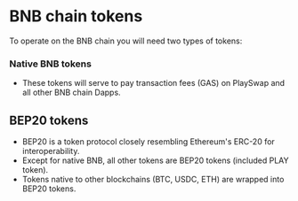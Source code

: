 # BNB chain tokens

To operate on the BNB chain you will need two types of tokens:

### Native BNB tokens
- These tokens will serve to pay transaction fees (GAS) on PlaySwap and all other BNB chain Dapps.

## BEP20 tokens
- BEP20 is a token protocol closely resembling Ethereum's ERC-20 for interoperability.
- Except for native BNB, all other tokens are BEP20 tokens (included PLAY token).
- Tokens native to other blockchains (BTC, USDC, ETH) are wrapped into BEP20 tokens.